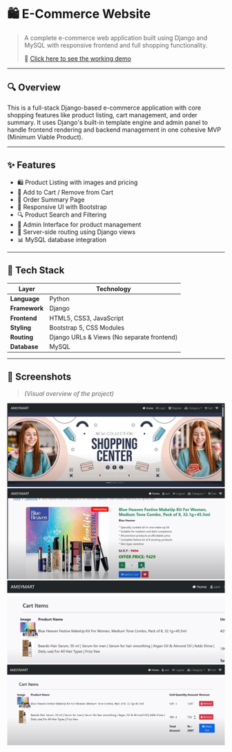 # 🛍️ E-Commerce Website

> A complete e-commerce web application built using Django and MySQL with responsive frontend and full shopping functionality.  
>  
> 🎥 [Click here to see the working demo](https://youtu.be/nEphcJEyTxY?si=ktsRUJJ9Q8j_ZXEc)

---

## 🔍 Overview

This is a full-stack Django-based e-commerce application with core shopping features like product listing, cart management, and order summary. It uses Django's built-in template engine and admin panel to handle frontend rendering and backend management in one cohesive MVP (Minimum Viable Product).

---

## ✨ Features

- 🛍️ Product Listing with images and pricing
- 🛒 Add to Cart / Remove from Cart
- 🧾 Order Summary Page
- 📱 Responsive UI with Bootstrap
- 🔍 Product Search and Filtering
- 🧑 Admin Interface for product management
- 🧠 Server-side routing using Django views
- 📊 MySQL database integration

---

## 🧰 Tech Stack

| Layer           | Technology                                |
|------------------|--------------------------------------------|
| **Language**     | Python                                     |
| **Framework**    | Django                                     |
| **Frontend**     | HTML5, CSS3, JavaScript                    |
| **Styling**      | Bootstrap 5, CSS Modules                   |
| **Routing**      | Django URLs & Views (No separate frontend) |
| **Database**     | MySQL                                      |

---

## 📸 Screenshots

> *(Visual overview of the project)*

![Homepage](screenshots/home.png)
![Product Detail](screenshots/product.png)
![Cart Page](screenshots/cart.png)
![Order Summary](screenshots/checkout.png)

